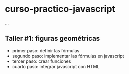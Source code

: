 # curso-practico-javascript

...

## Taller #1: figuras geométricas

- primer paso: definir las fórmulas
- segundo paso: implementar las fórmulas en javascript
- tercer paso: crear funciones
- cuarto paso: integrar javascript con HTML